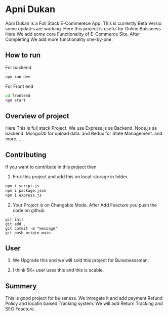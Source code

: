 # Apni Dukan

Apni Dukan is a Full Stack E-Commerece App. This is currently Beta Versio some updates are working. Here this project is useful for Online Buissness. Here We add some core Functionality of E-Commerce Site. After Completing We add more functionality one-by-one.

## How to run 

For backend 

```bash
npm run dev 
```

For Front end
```bash
cd frontend
npm start
```
## Overview of project

Here This is full stack Project. We use
Express.js as Backend. Node.js as backend.
MongoDb for upload data. and Redux for State Management. and more....

## Contributing

If you want to contribute in this project then 

1. Frok this project and add this on local-storage in folder.
```bash 
npm i script.js
npm i package.json
npm i express.js
```
2. Your Project is on Changable Mode. 
After Add Feacture you push the code on github.
```git
git init
git add .
git commit -m "message"
git push origin main

```

## User
1. We Upgrade this and we will sold this project for Buissnesssman.

2. I think 5K+ user uses this and this is scable.

## Summery
This is good project for buissness. We intregate it and add payment Refund Policy and locatin baised Tracking system. We will add Return Tracking and SEO Feacture.


  
  
